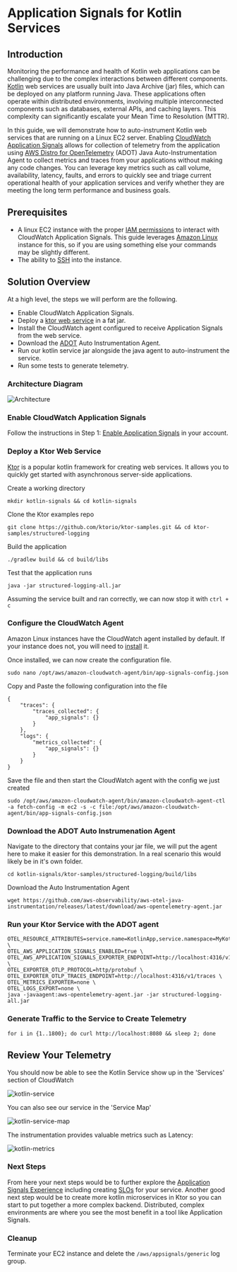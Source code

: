 # Application Signals for Kotlin Services

## Introduction

Monitoring the performance and health of Kotlin web applications can be challenging due to the complex interactions between different components. [Kotlin](https://kotlinlang.org/) web services are usually built into Java Archive (jar) files, which can be deployed on any platform running Java. These applications often operate within distributed environments, involving multiple interconnected components such as databases, external APIs, and caching layers. This complexity can significantly escalate your Mean Time to Resolution (MTTR).

In this guide, we will demonstrate how to auto-instrument Kotlin web services that are running on a Linux EC2 server. Enabling [CloudWatch Application Signals](https://docs.aws.amazon.com/AmazonCloudWatch/latest/monitoring/CloudWatch-Application-Monitoring-Sections.html) allows for collection of telemetry from the application using [AWS Distro for OpenTelemetry](https://aws-otel.github.io/docs/introduction) (ADOT) Java Auto-Instrumentation Agent to collect metrics and traces from your applications without making any code changes. You can leverage key metrics such as call volume, availability, latency, faults, and errors to quickly see and triage current operational health of your application services and verify whether they are meeting the long term performance and business goals.

## Prerequisites

- A linux EC2 instance with the proper [IAM permissions](https://docs.aws.amazon.com/AmazonCloudWatch/latest/monitoring/Application_Signals_Permissions.html) to interact with CloudWatch Application Signals. This guide leverages [Amazon Linux](https://aws.amazon.com/linux/amazon-linux-2023/) instance for this, so if you are using something else your commands may be slightly different.
- The ability to [SSH](https://docs.aws.amazon.com/AWSEC2/latest/UserGuide/connect-linux-inst-ssh.html) into the instance.

## Solution Overview

At a high level, the steps we will perform are the following.

- Enable CloudWatch Application Signals.
- Deploy a [ktor web service](https://ktor.io/) in a fat jar.
- Install the CloudWatch agent configured to receive Application Signals from the web service.
- Download the [ADOT](https://aws-otel.github.io/docs/getting-started/java-sdk/auto-instr#introduction) Auto Instrumentation Agent.
- Run our kotlin service jar alongside the java agent to auto-instrument the service.
- Run some tests to generate telemetry.

### Architecture Diagram

![Architecture](./images/kotlin-arch.png)

### Enable CloudWatch Application Signals

Follow the instructions in Step 1: [Enable Application Signals](https://docs.aws.amazon.com/AmazonCloudWatch/latest/monitoring/CloudWatch-Application-Signals-Enable-EC2.html#CloudWatch-Application-Signals-EC2-Grant) in your account.

### Deploy a Ktor Web Service
[Ktor](https://ktor.io/) is a popular kotlin framework for creating web services. It allows you to quickly get started with asynchronous server-side applications.

Create a working directory
```
mkdir kotlin-signals && cd kotlin-signals
```

Clone the Ktor examples repo
```
git clone https://github.com/ktorio/ktor-samples.git && cd ktor-samples/structured-logging
```

Build the application
```
./gradlew build && cd build/libs
```

Test that the application runs
```
java -jar structured-logging-all.jar
```

Assuming the service built and ran correctly, we can now stop it with `ctrl + c`

### Configure the CloudWatch Agent
Amazon Linux instances have the CloudWatch agent installed by default. If your instance does not, you will need to [install](https://docs.aws.amazon.com/AmazonCloudWatch/latest/monitoring/install-CloudWatch-Agent-on-EC2-Instance.html) it.

Once installed, we can now create the configuration file.
```
sudo nano /opt/aws/amazon-cloudwatch-agent/bin/app-signals-config.json
```

Copy and Paste the following configuration into the file
```
{
    "traces": {
        "traces_collected": {
            "app_signals": {}
        }
    },
    "logs": {
        "metrics_collected": {
            "app_signals": {}
        }
    }
}
```

Save the file and then start the CloudWatch agent with the config we just created
```
sudo /opt/aws/amazon-cloudwatch-agent/bin/amazon-cloudwatch-agent-ctl -a fetch-config -m ec2 -s -c file:/opt/aws/amazon-cloudwatch-agent/bin/app-signals-config.json
```

### Download the ADOT Auto Instrumenation Agent

Navigate to the directory that contains your jar file, we will put the agent here to make it easier for this demonstration. In a real scenario this would likely be in it's own folder.

```
cd kotlin-signals/ktor-samples/structured-logging/build/libs
```

Download the Auto Instrumentation Agent
```
wget https://github.com/aws-observability/aws-otel-java-instrumentation/releases/latest/download/aws-opentelemetry-agent.jar
```

### Run your Ktor Service with the ADOT agent
```
OTEL_RESOURCE_ATTRIBUTES=service.name=KotlinApp,service.namespace=MyKotlinService,aws.hostedin.environment=EC2 \
OTEL_AWS_APPLICATION_SIGNALS_ENABLED=true \
OTEL_AWS_APPLICATION_SIGNALS_EXPORTER_ENDPOINT=http://localhost:4316/v1/metrics \
OTEL_EXPORTER_OTLP_PROTOCOL=http/protobuf \
OTEL_EXPORTER_OTLP_TRACES_ENDPOINT=http://localhost:4316/v1/traces \
OTEL_METRICS_EXPORTER=none \
OTEL_LOGS_EXPORT=none \
java -javaagent:aws-opentelemetry-agent.jar -jar structured-logging-all.jar
```

### Generate Traffic to the Service to Create Telemetry
```
for i in {1..1800}; do curl http://localhost:8080 && sleep 2; done
```

## Review Your Telemetry

You should now be able to see the Kotlin Service show up in the 'Services' section of CloudWatch

![kotlin-service](./images/kotlin-services.png)

You can also see our service in the 'Service Map'

![kotlin-service-map](./images/kotlin-service-map.png)

The instrumentation provides valuable metrics such as Latency:

![kotlin-metrics](./images/kotlin-metrics.png)

### Next Steps

From here your next steps would be to further explore the [Application Signals Experience](https://docs.aws.amazon.com/AmazonCloudWatch/latest/monitoring/CloudWatch-Application-Monitoring-Sections.html) including creating [SLOs](https://docs.aws.amazon.com/AmazonCloudWatch/latest/monitoring/CloudWatch-ServiceLevelObjectives.html) for your service. Another good next step would be to create more kotlin microservices in Ktor so you can start to put together a more complex backend. Distributed, complex environments are where you see the most benefit in a tool like Application Signals.

### Cleanup

Terminate your EC2 instance and delete the `/aws/appsignals/generic` log group.
